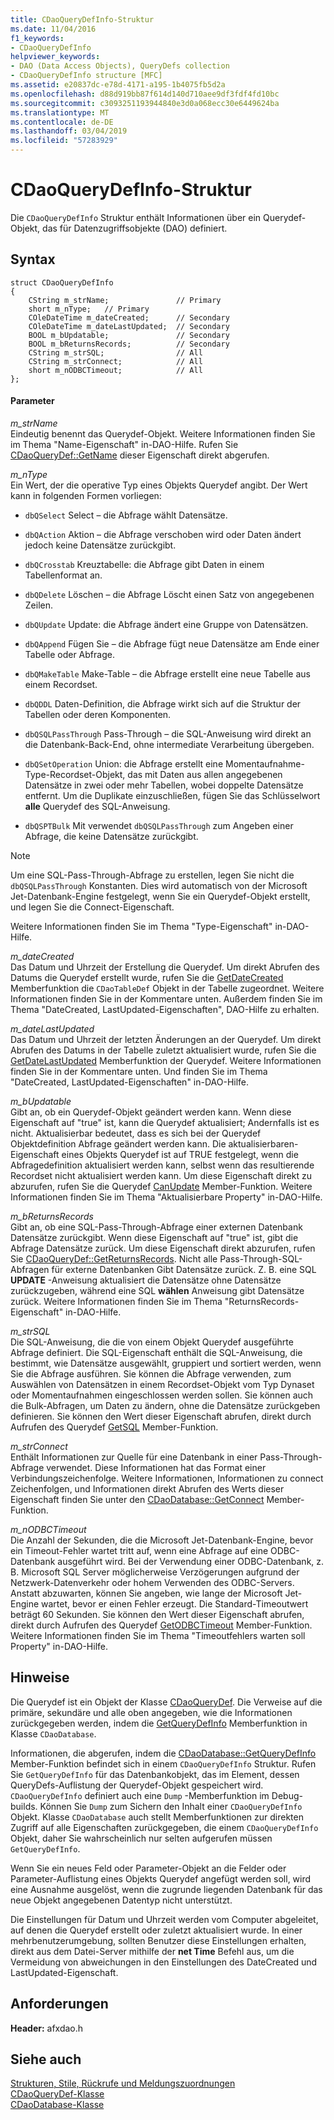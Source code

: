 ```yaml
---
title: CDaoQueryDefInfo-Struktur
ms.date: 11/04/2016
f1_keywords:
- CDaoQueryDefInfo
helpviewer_keywords:
- DAO (Data Access Objects), QueryDefs collection
- CDaoQueryDefInfo structure [MFC]
ms.assetid: e20837dc-e78d-4171-a195-1b4075fb5d2a
ms.openlocfilehash: d88d919bb87f614d140d710aee9df3fdf4fd10bc
ms.sourcegitcommit: c3093251193944840e3d0a068ecc30e6449624ba
ms.translationtype: MT
ms.contentlocale: de-DE
ms.lasthandoff: 03/04/2019
ms.locfileid: "57283929"
---
```

# <a name="cdaoquerydefinfo-structure"></a>CDaoQueryDefInfo-Struktur

Die `CDaoQueryDefInfo` Struktur enthält Informationen über ein Querydef-Objekt, das für Datenzugriffsobjekte (DAO) definiert.

## <a name="syntax"></a>Syntax

```
struct CDaoQueryDefInfo
{
    CString m_strName;               // Primary
    short m_nType;   // Primary
    COleDateTime m_dateCreated;      // Secondary
    COleDateTime m_dateLastUpdated;  // Secondary
    BOOL m_bUpdatable;               // Secondary
    BOOL m_bReturnsRecords;          // Secondary
    CString m_strSQL;                // All
    CString m_strConnect;            // All
    short m_nODBCTimeout;            // All
};
```

#### <a name="parameters"></a>Parameter

*m_strName*<br/>
Eindeutig benennt das Querydef-Objekt. Weitere Informationen finden Sie im Thema "Name-Eigenschaft" in-DAO-Hilfe. Rufen Sie [CDaoQueryDef::GetName](../../mfc/reference/cdaoquerydef-class.md#getname) dieser Eigenschaft direkt abgerufen.

*m_nType*<br/>
Ein Wert, der die operative Typ eines Objekts Querydef angibt. Der Wert kann in folgenden Formen vorliegen:

- `dbQSelect` Select – die Abfrage wählt Datensätze.

- `dbQAction` Aktion – die Abfrage verschoben wird oder Daten ändert jedoch keine Datensätze zurückgibt.

- `dbQCrosstab` Kreuztabelle: die Abfrage gibt Daten in einem Tabellenformat an.

- `dbQDelete` Löschen – die Abfrage Löscht einen Satz von angegebenen Zeilen.

- `dbQUpdate` Update: die Abfrage ändert eine Gruppe von Datensätzen.

- `dbQAppend` Fügen Sie – die Abfrage fügt neue Datensätze am Ende einer Tabelle oder Abfrage.

- `dbQMakeTable` Make-Table – die Abfrage erstellt eine neue Tabelle aus einem Recordset.

- `dbQDDL` Daten-Definition, die Abfrage wirkt sich auf die Struktur der Tabellen oder deren Komponenten.

- `dbQSQLPassThrough` Pass-Through – die SQL-Anweisung wird direkt an die Datenbank-Back-End, ohne intermediate Verarbeitung übergeben.

- `dbQSetOperation` Union: die Abfrage erstellt eine Momentaufnahme-Type-Recordset-Objekt, das mit Daten aus allen angegebenen Datensätze in zwei oder mehr Tabellen, wobei doppelte Datensätze entfernt. Um die Duplikate einzuschließen, fügen Sie das Schlüsselwort **alle** Querydef des SQL-Anweisung.

- `dbQSPTBulk` Mit verwendet `dbQSQLPassThrough` zum Angeben einer Abfrage, die keine Datensätze zurückgibt.

> [!NOTE]
>  Um eine SQL-Pass-Through-Abfrage zu erstellen, legen Sie nicht die `dbQSQLPassThrough` Konstanten. Dies wird automatisch von der Microsoft Jet-Datenbank-Engine festgelegt, wenn Sie ein Querydef-Objekt erstellt, und legen Sie die Connect-Eigenschaft.

Weitere Informationen finden Sie im Thema "Type-Eigenschaft" in-DAO-Hilfe.

*m_dateCreated*<br/>
Das Datum und Uhrzeit der Erstellung die Querydef. Um direkt Abrufen des Datums die Querydef erstellt wurde, rufen Sie die [GetDateCreated](../../mfc/reference/cdaotabledef-class.md#getdatecreated) Memberfunktion die `CDaoTableDef` Objekt in der Tabelle zugeordnet. Weitere Informationen finden Sie in der Kommentare unten. Außerdem finden Sie im Thema "DateCreated, LastUpdated-Eigenschaften", DAO-Hilfe zu erhalten.

*m_dateLastUpdated*<br/>
Das Datum und Uhrzeit der letzten Änderungen an der Querydef. Um direkt Abrufen des Datums in der Tabelle zuletzt aktualisiert wurde, rufen Sie die [GetDateLastUpdated](../../mfc/reference/cdaoquerydef-class.md#getdatelastupdated) Memberfunktion der Querydef. Weitere Informationen finden Sie in der Kommentare unten. Und finden Sie im Thema "DateCreated, LastUpdated-Eigenschaften" in-DAO-Hilfe.

*m_bUpdatable*<br/>
Gibt an, ob ein Querydef-Objekt geändert werden kann. Wenn diese Eigenschaft auf "true" ist, kann die Querydef aktualisiert; Andernfalls ist es nicht. Aktualisierbar bedeutet, dass es sich bei der Querydef Objektdefinition Abfrage geändert werden kann. Die aktualisierbaren-Eigenschaft eines Objekts Querydef ist auf TRUE festgelegt, wenn die Abfragedefinition aktualisiert werden kann, selbst wenn das resultierende Recordset nicht aktualisiert werden kann. Um diese Eigenschaft direkt zu abzurufen, rufen Sie die Querydef [CanUpdate](../../mfc/reference/cdaoquerydef-class.md#canupdate) Member-Funktion. Weitere Informationen finden Sie im Thema "Aktualisierbare Property" in-DAO-Hilfe.

*m_bReturnsRecords*<br/>
Gibt an, ob eine SQL-Pass-Through-Abfrage einer externen Datenbank Datensätze zurückgibt. Wenn diese Eigenschaft auf "true" ist, gibt die Abfrage Datensätze zurück. Um diese Eigenschaft direkt abzurufen, rufen Sie [CDaoQueryDef::GetReturnsRecords](../../mfc/reference/cdaoquerydef-class.md#getreturnsrecords). Nicht alle Pass-Through-SQL-Abfragen für externe Datenbanken Gibt Datensätze zurück. Z. B. eine SQL **UPDATE** -Anweisung aktualisiert die Datensätze ohne Datensätze zurückzugeben, während eine SQL **wählen** Anweisung gibt Datensätze zurück. Weitere Informationen finden Sie im Thema "ReturnsRecords-Eigenschaft" in-DAO-Hilfe.

*m_strSQL*<br/>
Die SQL-Anweisung, die die von einem Objekt Querydef ausgeführte Abfrage definiert. Die SQL-Eigenschaft enthält die SQL-Anweisung, die bestimmt, wie Datensätze ausgewählt, gruppiert und sortiert werden, wenn Sie die Abfrage ausführen. Sie können die Abfrage verwenden, zum Auswählen von Datensätzen in einem Recordset-Objekt vom Typ Dynaset oder Momentaufnahmen eingeschlossen werden sollen. Sie können auch die Bulk-Abfragen, um Daten zu ändern, ohne die Datensätze zurückgeben definieren. Sie können den Wert dieser Eigenschaft abrufen, direkt durch Aufrufen des Querydef [GetSQL](../../mfc/reference/cdaoquerydef-class.md#getsql) Member-Funktion.

*m_strConnect*<br/>
Enthält Informationen zur Quelle für eine Datenbank in einer Pass-Through-Abfrage verwendet. Diese Informationen hat das Format einer Verbindungszeichenfolge. Weitere Informationen, Informationen zu connect Zeichenfolgen, und Informationen direkt Abrufen des Werts dieser Eigenschaft finden Sie unter den [CDaoDatabase::GetConnect](../../mfc/reference/cdaodatabase-class.md#getconnect) Member-Funktion.

*m_nODBCTimeout*<br/>
Die Anzahl der Sekunden, die die Microsoft Jet-Datenbank-Engine, bevor ein Timeout-Fehler wartet tritt auf, wenn eine Abfrage auf eine ODBC-Datenbank ausgeführt wird. Bei der Verwendung einer ODBC-Datenbank, z. B. Microsoft SQL Server möglicherweise Verzögerungen aufgrund der Netzwerk-Datenverkehr oder hohem Verwenden des ODBC-Servers. Anstatt abzuwarten, können Sie angeben, wie lange der Microsoft Jet-Engine wartet, bevor er einen Fehler erzeugt. Die Standard-Timeoutwert beträgt 60 Sekunden. Sie können den Wert dieser Eigenschaft abrufen, direkt durch Aufrufen des Querydef [GetODBCTimeout](../../mfc/reference/cdaoquerydef-class.md#getodbctimeout) Member-Funktion. Weitere Informationen finden Sie im Thema "Timeoutfehlers warten soll Property" in-DAO-Hilfe.

## <a name="remarks"></a>Hinweise

Die Querydef ist ein Objekt der Klasse [CDaoQueryDef](../../mfc/reference/cdaoquerydef-class.md). Die Verweise auf die primäre, sekundäre und alle oben angegeben, wie die Informationen zurückgegeben werden, indem die [GetQueryDefInfo](../../mfc/reference/cdaodatabase-class.md#getquerydefinfo) Memberfunktion in Klasse `CDaoDatabase`.

Informationen, die abgerufen, indem die [CDaoDatabase::GetQueryDefInfo](../../mfc/reference/cdaodatabase-class.md#getquerydefinfo) Member-Funktion befindet sich in einem `CDaoQueryDefInfo` Struktur. Rufen Sie `GetQueryDefInfo` für das Datenbankobjekt, das im Element, dessen QueryDefs-Auflistung der Querydef-Objekt gespeichert wird. `CDaoQueryDefInfo` definiert auch eine `Dump` -Memberfunktion im Debug-builds. Können Sie `Dump` zum Sichern den Inhalt einer `CDaoQueryDefInfo` Objekt. Klasse `CDaoDatabase` auch stellt Memberfunktionen zur direkten Zugriff auf alle Eigenschaften zurückgegeben, die einem `CDaoQueryDefInfo` Objekt, daher Sie wahrscheinlich nur selten aufgerufen müssen `GetQueryDefInfo`.

Wenn Sie ein neues Feld oder Parameter-Objekt an die Felder oder Parameter-Auflistung eines Objekts Querydef angefügt werden soll, wird eine Ausnahme ausgelöst, wenn die zugrunde liegenden Datenbank für das neue Objekt angegebenen Datentyp nicht unterstützt.

Die Einstellungen für Datum und Uhrzeit werden vom Computer abgeleitet, auf denen die Querydef erstellt oder zuletzt aktualisiert wurde. In einer mehrbenutzerumgebung, sollten Benutzer diese Einstellungen erhalten, direkt aus dem Datei-Server mithilfe der **net Time** Befehl aus, um die Vermeidung von abweichungen in den Einstellungen des DateCreated und LastUpdated-Eigenschaft.

## <a name="requirements"></a>Anforderungen

**Header:** afxdao.h

## <a name="see-also"></a>Siehe auch

[Strukturen, Stile, Rückrufe und Meldungszuordnungen](../../mfc/reference/structures-styles-callbacks-and-message-maps.md)<br/>
[CDaoQueryDef-Klasse](../../mfc/reference/cdaoquerydef-class.md)<br/>
[CDaoDatabase-Klasse](../../mfc/reference/cdaodatabase-class.md)
